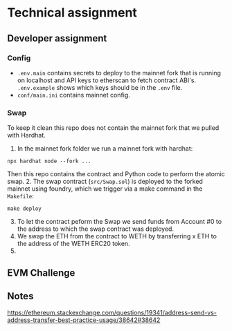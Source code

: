 # Technical assignment

## Developer assignment

### Config
- `.env.main` contains secrets to deploy to the mainnet fork that is running on localhost and API keys to etherscan to fetch contract ABI's. `.env.example` shows which keys should be in the `.env` file.
- `conf/main.ini` contains mainnet config.

### Swap

To keep it clean this repo does not contain the mainnet fork that we pulled with Hardhat. 

1. In the mainnet fork folder we run a mainnet fork with hardhat:
```
npx hardhat node --fork ...
```

Then this repo contains the contract and Python code to perform the atomic swap.
2. The swap contract (`src/Swap.sol`) is deployed to the forked mainnet using foundry, which we trigger via a make command in the `Makefile`:
```
make deploy
```
3. To let the contract peform the Swap we send funds from Account #0 to the address to which the swap contract was deployed.
4. We swap the ETH from the contract to WETH by transferring x ETH to the address of the WETH ERC20 token.
5. 




## EVM Challenge


## Notes
https://ethereum.stackexchange.com/questions/19341/address-send-vs-address-transfer-best-practice-usage/38642#38642

